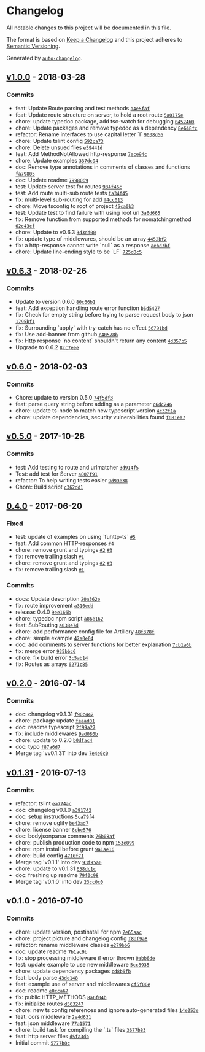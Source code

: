# Changelog
All notable changes to this project will be documented in this file.

The format is based on [Keep a Changelog](http://keepachangelog.com/en/1.0.0/)
and this project adheres to [Semantic Versioning](http://semver.org/spec/v2.0.0.html).

Generated by [`auto-changelog`](https://github.com/CookPete/auto-changelog).

## [v1.0.0](https://github.com/fosenutvikling/fuhttp-ts/compare/v0.6.3...v1.0.0) - 2018-03-28
### Commits
- feat: Update Route parsing and test methods [`a4e5faf`](https://github.com/fosenutvikling/fuhttp-ts/commit/a4e5faf72daccf83c2c5e7e1aa25e1a6994b1bfd)
- feat: Update route structure on server, to hold a root route [`5a0175e`](https://github.com/fosenutvikling/fuhttp-ts/commit/5a0175e2b40ec8774b3625f2a515e6a235e3dcf0)
- chore: update typedoc package, add tsc-watch for debugging [`0452460`](https://github.com/fosenutvikling/fuhttp-ts/commit/045246042a8605da9cbf42fdedbc25ebed7c6d8d)
- chore: Update packages and remove typedoc as a dependency [`8e648fc`](https://github.com/fosenutvikling/fuhttp-ts/commit/8e648fc31dbcd7303eff417e08f99138ceb04c23)
- refactor: Rename interfaces to use capital letter &#x60;I&#x60; [`9038d56`](https://github.com/fosenutvikling/fuhttp-ts/commit/9038d5652f0431ce1555da068efeb6655a2b375e)
- chore: Update tslint config [`592ca73`](https://github.com/fosenutvikling/fuhttp-ts/commit/592ca7331c5b111cda8329dbcdeb3a18fd2c87e9)
- chore: Delete unsued files [`e59441d`](https://github.com/fosenutvikling/fuhttp-ts/commit/e59441d66d8d57ffd71419a4cbee8fc0c390c7f2)
- feat: Add MethodNotAllowed http-response [`7ece94c`](https://github.com/fosenutvikling/fuhttp-ts/commit/7ece94c69fee352874e10cdc7243e0ff91c847ba)
- chore: Update examples [`337dc94`](https://github.com/fosenutvikling/fuhttp-ts/commit/337dc94c44ca01c03b56dd14cdc388f2e40d9120)
- doc: Remove type annotations in comments of classes and functions [`fa79805`](https://github.com/fosenutvikling/fuhttp-ts/commit/fa79805eb08c23f1314cc2d64255d1b2cfa37a95)
- doc: Update readme [`7998069`](https://github.com/fosenutvikling/fuhttp-ts/commit/7998069555805d9afefa91ef4bda1b634954b1f1)
- test: Update server test for routes [`934f46c`](https://github.com/fosenutvikling/fuhttp-ts/commit/934f46c43ce1a10ed692b60e96bd28c5044715e4)
- test: Add route multi-sub route tests [`fa34f45`](https://github.com/fosenutvikling/fuhttp-ts/commit/fa34f45c309d420741d281535a5ea8eed134b857)
- fix: multi-level sub-routing for add [`f4cc013`](https://github.com/fosenutvikling/fuhttp-ts/commit/f4cc01356b24df5071ad1b8355676659ee4354bc)
- chore: Move tsconfig to root of project [`45ca0b3`](https://github.com/fosenutvikling/fuhttp-ts/commit/45ca0b32de02f616db646b617b9689285a18caba)
- test: Update test to find failure with using root url [`3a6d665`](https://github.com/fosenutvikling/fuhttp-ts/commit/3a6d66567ff81ed60cff45db075731dd1ab11ca5)
- fix: Remove function from supported methods for nomatchingmethod [`62c43cf`](https://github.com/fosenutvikling/fuhttp-ts/commit/62c43cf215934d1362b3c2c0850a54c00a21ad10)
- chore: Update to v0.6.3 [`3d3dd00`](https://github.com/fosenutvikling/fuhttp-ts/commit/3d3dd00ab7fe33db9274d5b18f950b0fe18e2473)
- fix: update type of middlewares, should be an array [`4452bf2`](https://github.com/fosenutvikling/fuhttp-ts/commit/4452bf2ddfb00453c2a3eb54dde0c108e8205511)
- fix: a http-response cannot write &#x60;null&#x60; as a response [`aebd7bf`](https://github.com/fosenutvikling/fuhttp-ts/commit/aebd7bf5cb955a80b5292b40c17dad80bded1a24)
- chore: Update line-ending style to be &#x60;LF&#x60; [`725d0c5`](https://github.com/fosenutvikling/fuhttp-ts/commit/725d0c5b728f3e6bbeb03d2d37a44cc8128ebb1a)

## [v0.6.3](https://github.com/fosenutvikling/fuhttp-ts/compare/v0.6.0...v0.6.3) - 2018-02-26
### Commits
- Update to version 0.6.0 [`80c66b1`](https://github.com/fosenutvikling/fuhttp-ts/commit/80c66b1300478c4065e28c736151683161a02d97)
- feat: Add exception handling route error function [`b6d5427`](https://github.com/fosenutvikling/fuhttp-ts/commit/b6d54278fc62369e853ac3ec135922ea8a6ab021)
- fix: Check for empty string before trying to parse request body to json [`1795bf1`](https://github.com/fosenutvikling/fuhttp-ts/commit/1795bf172d36ed78b69b158baf0956eb408fa81a)
- fix: Surrounding &#x60;apply&#x60; with try-catch has no effect [`56791bd`](https://github.com/fosenutvikling/fuhttp-ts/commit/56791bddd66eeadfbc4328ba27ef66c446123971)
- fix: Use add-banner from github [`c40578b`](https://github.com/fosenutvikling/fuhttp-ts/commit/c40578b2d58b806c6ea1dccdbcd694fb1c9f654e)
- fix: Http response &#x60;no content&#x60; shouldn&#x27;t return any content [`4d357b5`](https://github.com/fosenutvikling/fuhttp-ts/commit/4d357b5cf824126e1d3b1b67141b950f5131c579)
- Upgrade to 0.6.2 [`8cc7eee`](https://github.com/fosenutvikling/fuhttp-ts/commit/8cc7eee55f4fc4428e2ec1ef93a22687c67aaf59)

## [v0.6.0](https://github.com/fosenutvikling/fuhttp-ts/compare/v0.5.0...v0.6.0) - 2018-02-03
### Commits
- Chore: update to version 0.5.0 [`74f5df3`](https://github.com/fosenutvikling/fuhttp-ts/commit/74f5df3ca10850c5e986c3c06da0b4260e50df01)
- feat: parse query string before adding as a parameter [`c6dc246`](https://github.com/fosenutvikling/fuhttp-ts/commit/c6dc246dc7a85407bf700aff491a80a6a04b455b)
- chore: update ts-node to match new typescript version [`4c32f1a`](https://github.com/fosenutvikling/fuhttp-ts/commit/4c32f1ad31f23f488b458f69201e2c9a71f43ffe)
- chore: update dependencies, security vulnerabilities found [`f681ea7`](https://github.com/fosenutvikling/fuhttp-ts/commit/f681ea729500affeab088cc25a4244af05ccbb6a)

## [v0.5.0](https://github.com/fosenutvikling/fuhttp-ts/compare/0.4.0...v0.5.0) - 2017-10-28
### Commits
- test: Add testing to route and urlmatcher [`3d914f5`](https://github.com/fosenutvikling/fuhttp-ts/commit/3d914f53257def8b23a04ca52be76b7664553ccb)
- Test: add test for Server [`a807f91`](https://github.com/fosenutvikling/fuhttp-ts/commit/a807f917d5eeaae8cb49f5ae0912576e1d0b620f)
- refactor: To help writing tests easier [`9d99e38`](https://github.com/fosenutvikling/fuhttp-ts/commit/9d99e38e8275109473180c6fb93db39fd69e1721)
- Chore: Build script [`c362dd1`](https://github.com/fosenutvikling/fuhttp-ts/commit/c362dd16802d84b59d31673ebe2e568969b858dc)

## [0.4.0](https://github.com/fosenutvikling/fuhttp-ts/compare/v0.2.0...0.4.0) - 2017-06-20
### Fixed
- test: update of examples on using &#x60;fuhttp-ts&#x60; [`#5`](https://github.com/fosenutvikling/fuhttp-ts/issues/5)
- feat: Add common HTTP-responses [`#4`](https://github.com/fosenutvikling/fuhttp-ts/issues/4)
- chore: remove grunt and typings [`#2`](https://github.com/fosenutvikling/fuhttp-ts/issues/2) [`#3`](https://github.com/fosenutvikling/fuhttp-ts/issues/3)
- fix: remove trailing slash [`#1`](https://github.com/fosenutvikling/fuhttp-ts/issues/1)
- chore: remove grunt and typings [`#2`](https://github.com/fosenutvikling/fuhttp-ts/issues/2) [`#3`](https://github.com/fosenutvikling/fuhttp-ts/issues/3)
- fix: remove trailing slash [`#1`](https://github.com/fosenutvikling/fuhttp-ts/issues/1)

### Commits
- docs: Update description [`20a362e`](https://github.com/fosenutvikling/fuhttp-ts/commit/20a362e04332de6033eeef43028f1cd18e0cc152)
- fix: route improvement [`a316edd`](https://github.com/fosenutvikling/fuhttp-ts/commit/a316eddb8ce7c84deb182b39bc531504181a0b13)
- release: 0.4.0 [`9ee166b`](https://github.com/fosenutvikling/fuhttp-ts/commit/9ee166ba1428d6b9f7f88b01ecde6f82c6501b05)
- chore: typedoc npm script [`a86e162`](https://github.com/fosenutvikling/fuhttp-ts/commit/a86e162a70ee99ffbb939020f1c93f1c72e529e7)
- feat: SubRouting [`a038e7d`](https://github.com/fosenutvikling/fuhttp-ts/commit/a038e7d1e0b9e5bf84de84968e8278c49dbb4ff9)
- chore: add performance config file for Artillery [`48f378f`](https://github.com/fosenutvikling/fuhttp-ts/commit/48f378fe523492a4372c4e61404710dc61ffd7f8)
- chore: simple example [`42a0e04`](https://github.com/fosenutvikling/fuhttp-ts/commit/42a0e04446e7bb900b0d813a1981e7b698c95f73)
- doc: add comments to server functions for better explanation [`7cb1a6b`](https://github.com/fosenutvikling/fuhttp-ts/commit/7cb1a6b91c43b8c55ffa35ec5f3324935260f8dc)
- fix: merge error [`935bbc6`](https://github.com/fosenutvikling/fuhttp-ts/commit/935bbc6722d6f1549e4489eb93ec3c8e5521089a)
- chore: fix build error [`3c5ab14`](https://github.com/fosenutvikling/fuhttp-ts/commit/3c5ab148a8c8ff5525c9cb92f6d0e7314d2b3e68)
- fix: Routes as arrays [`6271c85`](https://github.com/fosenutvikling/fuhttp-ts/commit/6271c85e5b6906e7f43c5d7f7692a3231b5a255c)

## [v0.2.0](https://github.com/fosenutvikling/fuhttp-ts/compare/v0.1.31...v0.2.0) - 2016-07-14
### Commits
- doc: changelog v0.1.31 [`f90c442`](https://github.com/fosenutvikling/fuhttp-ts/commit/f90c4424d9f752d406cfa4550a2bf7a94ef43600)
- chore: package update [`feaad01`](https://github.com/fosenutvikling/fuhttp-ts/commit/feaad01422c9fa492242580993096f32d2badd9e)
- doc: readme typescript [`2f99a27`](https://github.com/fosenutvikling/fuhttp-ts/commit/2f99a2727fa84be71bb3bb84be40dc5b4387350a)
- fix: include middlewares [`9ad080b`](https://github.com/fosenutvikling/fuhttp-ts/commit/9ad080b5678bdba563cf23adecc4ba2ba026f8ae)
- chore: update to 0.2.0 [`b0dfac4`](https://github.com/fosenutvikling/fuhttp-ts/commit/b0dfac4869b2bcbd94157adc2af51276c6da6d7b)
- doc: typo [`f87a6d7`](https://github.com/fosenutvikling/fuhttp-ts/commit/f87a6d749e6a2665c818ee8e6880c51a05624b1d)
- Merge tag &#x27;vv0.1.31&#x27; into dev [`7e4e0c0`](https://github.com/fosenutvikling/fuhttp-ts/commit/7e4e0c080f1d1e2749e72030dd573ed49466d80c)

## [v0.1.31](https://github.com/fosenutvikling/fuhttp-ts/compare/v0.1.0...v0.1.31) - 2016-07-13
### Commits
- refactor: tslint [`ea774ac`](https://github.com/fosenutvikling/fuhttp-ts/commit/ea774ace2691e0d119473bc19832ac6cfc311d48)
- doc: changelog v0.1.0 [`a391742`](https://github.com/fosenutvikling/fuhttp-ts/commit/a391742961100663862aabc2250b25f5d0963f07)
- doc: setup instructions [`5ca79f4`](https://github.com/fosenutvikling/fuhttp-ts/commit/5ca79f473c2bf57db051ca2e5fe0b65850747b10)
- chore: remove uglify [`be43ad7`](https://github.com/fosenutvikling/fuhttp-ts/commit/be43ad7f084c07f244afe9e08aba5eb944aec5b9)
- chore: license banner [`8cbe576`](https://github.com/fosenutvikling/fuhttp-ts/commit/8cbe576a1f8388cdf5c6abfcfab7df8d18151c20)
- doc: bodyjsonparse comments [`76b08af`](https://github.com/fosenutvikling/fuhttp-ts/commit/76b08af09da1f9b7b8b5e87e528937d52d973c5f)
- chore: publish production code to npm [`153e099`](https://github.com/fosenutvikling/fuhttp-ts/commit/153e099a24b016f71f6d4cd36073f4d587203567)
- chore: npm install before grunt [`9a1ae16`](https://github.com/fosenutvikling/fuhttp-ts/commit/9a1ae16516f86a04cdea20966c8ba70dcdf7b4a7)
- chore: build config [`4716f71`](https://github.com/fosenutvikling/fuhttp-ts/commit/4716f71f5c493f643ccabba6ca9dbfd3fdd0ec72)
- Merge tag &#x27;v0.1.1&#x27; into dev [`93f95a0`](https://github.com/fosenutvikling/fuhttp-ts/commit/93f95a071a3beeddd21cfd46a9bd6a9841703162)
- chore: update to v0.1.31 [`658dc1c`](https://github.com/fosenutvikling/fuhttp-ts/commit/658dc1cf31dc624c96eed8be9e0c65bf3ec678e8)
- doc: freshing up readme [`79f0c98`](https://github.com/fosenutvikling/fuhttp-ts/commit/79f0c989ed9c07b7c8d2d37dc49d59ca97ece2df)
- Merge tag &#x27;v0.1.0&#x27; into dev [`23cc0c0`](https://github.com/fosenutvikling/fuhttp-ts/commit/23cc0c04f080a3f7d34a7163885149a12eaf50a6)

## v0.1.0 - 2016-07-10
### Commits
- chore: update version, postinstall for npm [`2e65aac`](https://github.com/fosenutvikling/fuhttp-ts/commit/2e65aace0b3cdda79e626d263dddf11bc11cac91)
- chore: project picture and changelog config [`f8df9a8`](https://github.com/fosenutvikling/fuhttp-ts/commit/f8df9a85e403dbf453965944bbbd077f2eac01db)
- refactor: rename middleware classes [`e279bb6`](https://github.com/fosenutvikling/fuhttp-ts/commit/e279bb676e9a949a967ab96146e61a7c5fc295ff)
- doc: update readme [`7b1ac9b`](https://github.com/fosenutvikling/fuhttp-ts/commit/7b1ac9b27524cc5922c9044251eceb15553bf503)
- fix: stop processing middleware if error thrown [`0abb6de`](https://github.com/fosenutvikling/fuhttp-ts/commit/0abb6dea85b13a5a53f70b3a71bb8ad2ed164569)
- test: update example to use new middleware [`5cc8935`](https://github.com/fosenutvikling/fuhttp-ts/commit/5cc8935a22a0fe46b8fc2b295618ab96736da7a3)
- chore: update dependency packages [`cd8b6fb`](https://github.com/fosenutvikling/fuhttp-ts/commit/cd8b6fba7295c7fd9ff3bc8dcf9e7b54a3b099fa)
- feat: body parse [`43de148`](https://github.com/fosenutvikling/fuhttp-ts/commit/43de1484cb0aa4f50060dc2505b114844796ae7f)
- feat: example use of server and middlewares [`cf5f00e`](https://github.com/fosenutvikling/fuhttp-ts/commit/cf5f00e4f817be7edfe6fe92f5402f52a03715e0)
- doc: readme [`e0cca67`](https://github.com/fosenutvikling/fuhttp-ts/commit/e0cca672a78e026dca2a086b3b52260faafbf199)
- fix: public HTTP_METHODS [`8a6f04b`](https://github.com/fosenutvikling/fuhttp-ts/commit/8a6f04beb658839ce0ad5bc96f660a4ea0e6984d)
- fix: initialize routes [`d563247`](https://github.com/fosenutvikling/fuhttp-ts/commit/d563247640bbe308367869049ecf2d7452055be5)
- chore: new ts config references and ignore auto-generated files [`14e253e`](https://github.com/fosenutvikling/fuhttp-ts/commit/14e253ec71ecd24a64cdb3931ac7b68b06cdcf07)
- feat: cors middleware [`2e4d631`](https://github.com/fosenutvikling/fuhttp-ts/commit/2e4d6318dd44f63211ea1fce01844e2d04468fa1)
- feat: json middleware [`77a1571`](https://github.com/fosenutvikling/fuhttp-ts/commit/77a15715cd1d9ca8893669cfecc39cc10aaf8fcc)
- chore: build task for compiling the &#x60;.ts&#x60; files [`3677b83`](https://github.com/fosenutvikling/fuhttp-ts/commit/3677b8313e95f31bba52fe93949da1da7ee6425d)
- feat: http server files [`d5fa3db`](https://github.com/fosenutvikling/fuhttp-ts/commit/d5fa3dbcd992778d8b43993ca657c8c77744df7c)
- Initial commit [`5777b8c`](https://github.com/fosenutvikling/fuhttp-ts/commit/5777b8cce3e3a48be9ad307cb90fa647efac055f)


